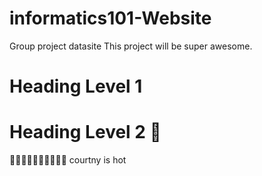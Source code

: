 # informatics101-Website
 Group project datasite
 This project will be super awesome.
 
 # Heading Level 1
 # Heading Level 2 💛
 
 💛💛💛💛💛💛💛💛💛💛
 courtny is hot
